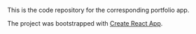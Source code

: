 This is the code repository for the corresponding portfolio app.

The project was bootstrapped with [Create React App](https://github.com/facebook/create-react-app).

